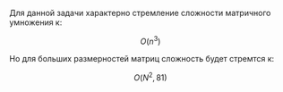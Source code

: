 Для данной задачи характерно стремление сложности матричного умножения к:

$$
O(n^3)
$$

Но для больших размерностей матриц сложность будет стремтся к:

$$
O(N^2,81)
$$

